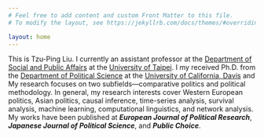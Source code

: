 ```yaml
---
# Feel free to add content and custom Front Matter to this file.
# To modify the layout, see https://jekyllrb.com/docs/themes/#overriding-theme-defaults

layout: home
---
```


This is Tzu-Ping Liu. I currently an assistant professor at the [Department of Social and Public Affairs](https://public.utaipei.edu.tw/index.php?Lang=zh-tw) at the [University of Taipei](https://www.utaipei.edu.tw/index.php?Lang=zh-tw). I my received Ph.D. from the [Department of Political Science](https://ps.ucdavis.edu/ "UCD PoliSci") at the [University of California, Davis](https://www.ucdavis.edu/ "UC Davis") and  My research focuses on two subfields&mdash;comparative politics and political methodology. In general, my research interests cover Western European politics, Asian politics, causal inference, time-series analysis, survival analysis, machine learning, computational linguistics, and network analysis. My works have been published at ***European Journal of Political Research***, ***Japanese Journal of Political Science***, and ***Public Choice***.
